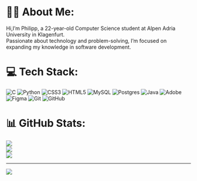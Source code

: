 # 🙋‍♂️ About Me:
Hi,I’m Philipp, a 22-year-old Computer Science student at Alpen Adria University in Klagenfurt. <br>Passionate about technology and problem-solving, I’m focused on expanding my knowledge in software development. 


# 💻 Tech Stack:
![C](https://img.shields.io/badge/c-%2300599C.svg?style=for-the-badge&logo=c&logoColor=white) ![Python](https://img.shields.io/badge/python-3670A0?style=for-the-badge&logo=python&logoColor=ffdd54) ![CSS3](https://img.shields.io/badge/css3-%231572B6.svg?style=for-the-badge&logo=css3&logoColor=white) ![HTML5](https://img.shields.io/badge/html5-%23E34F26.svg?style=for-the-badge&logo=html5&logoColor=white) ![MySQL](https://img.shields.io/badge/mysql-4479A1.svg?style=for-the-badge&logo=mysql&logoColor=white) ![Postgres](https://img.shields.io/badge/postgres-%23316192.svg?style=for-the-badge&logo=postgresql&logoColor=white) ![Java](https://img.shields.io/badge/java-%23ED8B00.svg?style=for-the-badge&logo=openjdk&logoColor=white) ![Adobe](https://img.shields.io/badge/adobe-%23FF0000.svg?style=for-the-badge&logo=adobe&logoColor=white) ![Figma](https://img.shields.io/badge/figma-%23F24E1E.svg?style=for-the-badge&logo=figma&logoColor=white) ![Git](https://img.shields.io/badge/git-%23F05033.svg?style=for-the-badge&logo=git&logoColor=white) ![GitHub](https://img.shields.io/badge/github-%23121011.svg?style=for-the-badge&logo=github&logoColor=white)
# 📊 GitHub Stats:
![](https://github-readme-stats.vercel.app/api?username=PhilippArbeitstein&theme=default&hide_border=false&include_all_commits=false&count_private=false)<br/>
![](https://github-readme-streak-stats.herokuapp.com/?user=PhilippArbeitstein&theme=default&hide_border=false)<br/>
![](https://github-readme-stats.vercel.app/api/top-langs/?username=PhilippArbeitstein&theme=default&hide_border=false&include_all_commits=false&count_private=false&layout=compact)

---
[![](https://visitcount.itsvg.in/api?id=PhilippArbeitstein&icon=0&color=0)](https://visitcount.itsvg.in)
